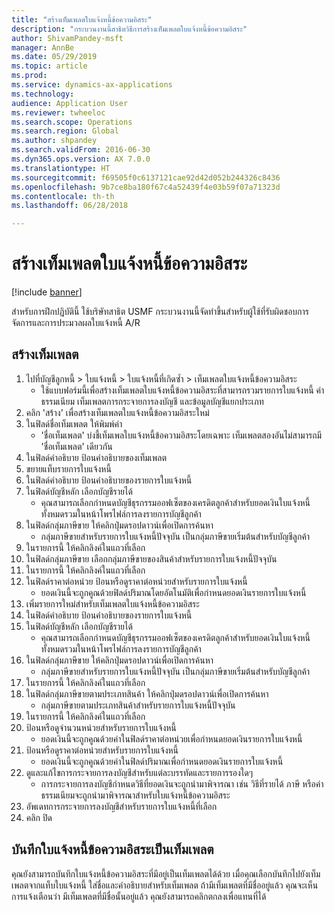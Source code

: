 ```yaml
--- 
title: "สร้างเท็มเพลตใบแจ้งหนี้ข้อความอิสระ"
description: "กระบวนงานนี้สาธิตวิธีการสร้างเท็มเพลตใบแจ้งหนี้ข้อความอิสระ"
author: ShivamPandey-msft
manager: AnnBe
ms.date: 05/29/2019
ms.topic: article
ms.prod: 
ms.service: dynamics-ax-applications
ms.technology: 
audience: Application User
ms.reviewer: twheeloc
ms.search.scope: Operations
ms.search.region: Global
ms.author: shpandey
ms.search.validFrom: 2016-06-30
ms.dyn365.ops.version: AX 7.0.0
ms.translationtype: HT
ms.sourcegitcommit: f69505f0c6137121cae92d42d052b244326c8436
ms.openlocfilehash: 9b7ce8ba180f67c4a52439f4e03b59f07a71323d
ms.contentlocale: th-th
ms.lasthandoff: 06/28/2018

---
```

# <a name="create-a-free-text-invoice-template"></a>สร้างเท็มเพลตใบแจ้งหนี้ข้อความอิสระ

[!include [banner](../includes/banner.md)]

สำหรับการฝึกปฏิบัตินี้ ใช้บริษัทสาธิต USMF กระบวนงานนี้จัดทำขึ้นสำหรับผู้ใช้ที่รับผิดชอบการจัดการและการประมวลผลใบแจ้งหนี้ A/R

## <a name="create-a-template"></a>สร้างเท็มเพลต

1. ไปที่บัญชีลูกหนี้ > ใบแจ้งหนี้ > ใบแจ้งหนี้ที่เกิดซ้ำ > เท็มเพลตใบแจ้งหนี้ข้อความอิสระ
    * ใช้แบบฟอร์มนี้เพื่อสร้างเท็มเพลตใบแจ้งหนี้ข้อความอิสระที่สามารถรวมรายการใบแจ้งหนี้ ค่าธรรมเนียม เท็มเพลตการกระจายการลงบัญชี และข้อมูลบัญชีแยกประเภท  
2. คลิก 'สร้าง' เพื่อสร้างเท็มเพลตใบแจ้งหนี้ข้อความอิสระใหม่
3. ในฟิลด์ชื่อเท็มเพลต ให้พิมพ์ค่า
    * 'ชื่อเท็มเพลต' บ่งชี้เท็มเพลใบแจ้งหนี้ข้อความอิสระโดยเฉพาะ  เท็มเพลตสองอันไม่สามารถมี 'ชื่อเท็มเพลต' เดียวกัน  
4. ในฟิลด์คำอธิบาย ป้อนคำอธิบายของเท็มเพลต
5. ขยายแท็บรายการใบแจ้งหนี้
6. ในฟิลด์คำอธิบาย ป้อนคำอธิบายของรายการใบแจ้งหนี้
7. ในฟิลด์บัญชีหลัก เลือกบัญชีรายได้
    * คุณสามารถเลือกกำหนดบัญชีธุรกรรมออฟเซ็ตของเครดิตลูกค้าสำหรับยอดเงินใบแจ้งหนี้ทั้งหมดรวมในหน้าโพรไฟล์การลงรายการบัญชีลูกค้า  
8. ในฟิลด์กลุ่มภาษีขาย ให้คลิกปุ่มดรอปดาวน์เพื่อเปิดการค้นหา
    * กลุ่มภาษีขายสำหรับรายการใบแจ้งหนี้ปัจจุบัน เป็นกลุ่มภาษีขายเริ่มต้นสำหรับบัญชีลูกค้า  
9. ในรายการนี้ ให้คลิกลิงค์ในแถวที่เลือก
10. ในฟิลด์กลุ่มภาษีขาย เลือกกลุ่มภาษีขายของสินค้าสำหรับรายการใบแจ้งหนี้ปัจจุบัน
11. ในรายการนี้ ให้คลิกลิงค์ในแถวที่เลือก
12. ในฟิลด์ราคาต่อหน่วย ป้อนหรือดูราคาต่อหน่วยสำหรับรายการใบแจ้งหนี้
    * ยอดเงินนี้จะถูกคูณด้วยฟิลด์ปริมาณโดยอัตโนมัติเพื่อกำหนดยอดเงินรายการใบแจ้งหนี้  
13. เพิ่มรายการใหม่สำหรับเท็มเพลตใบแจ้งหนี้ข้อความอิสระ
14. ในฟิลด์คำอธิบาย ป้อนคำอธิบายของรายการใบแจ้งหนี้
15. ในฟิลด์บัญชีหลัก เลือกบัญชีรายได้
    * คุณสามารถเลือกกำหนดบัญชีธุรกรรมออฟเซ็ตของเครดิตลูกค้าสำหรับยอดเงินใบแจ้งหนี้ทั้งหมดรวมในหน้าโพรไฟล์การลงรายการบัญชีลูกค้า  
16. ในฟิลด์กลุ่มภาษีขาย ให้คลิกปุ่มดรอปดาวน์เพื่อเปิดการค้นหา
    * กลุ่มภาษีขายสำหรับรายการใบแจ้งหนี้ปัจจุบัน เป็นกลุ่มภาษีขายเริ่มต้นสำหรับบัญชีลูกค้า  
17. ในรายการนี้ ให้คลิกลิงค์ในแถวที่เลือก
18. ในฟิลด์กลุ่มภาษีขายตามประเภทสินค้า ให้คลิกปุ่มดรอปดาวน์เพื่อเปิดการค้นหา 
    * กลุ่มภาษีขายตามประเภทสินค้าสำหรับรายการใบแจ้งหนี้ปัจจุบัน   
19. ในรายการนี้ ให้คลิกลิงค์ในแถวที่เลือก
20. ป้อนหรือดูจำนวนหน่วยสำหรับรายการใบแจ้งหนี้
    * ยอดเงินนี้จะถูกคูณด้วยค่าในฟิลด์ราคาต่อหน่วยเพื่อกำหนดยอดเงินรายการใบแจ้งหนี้  
21. ป้อนหรือดูราคาต่อหน่วยสำหรับรายการใบแจ้งหนี้ 
    * ยอดเงินนี้จะถูกคูณด้วยค่าในฟิลด์ปริมาณเพื่อกำหนดยอดเงินรายการใบแจ้งหนี้  
22. ดูและแก้ไขการกระจายการลงบัญชีสำหรับแต่ละบรรทัดและรายการรองใดๆ
    * การกระจายการลงบัญชีกำหนดวิธีที่ยอดเงินจะถูกนำมาพิจารณา เช่น วิธีที่รายได้ ภาษี หรือค่าธรรมเนียมจะถูกนำมาพิจารณาสำหรับใบแจ้งหนี้ข้อความอิสระ  
23. อัพเดทการกระจายการลงบัญชีสำหรับรายการใบแจ้งหนี้ที่เลือก
24. คลิก ปิด

## <a name="save-a-free-text-invoice-as-a-template"></a>บันทึกใบแจ้งหนี้ข้อความอิสระเป็นเท็มเพลต
คุณยังสามารถบันทึกใบแจ้งหนี้ข้อความอิสระที่มีอยู่เป็นเท็มเพลตได้ด้วย เมื่อคุณเลือกบันทึกไปยังเท็มเพลตจากแท็บใบแจ้งหนี้ ใส่ชื่อและคำอธิบายสำหรับเท็มเพลต ถ้ามีเท็มเพลตที่มีชื่ออยู่แล้ว คุณจะเห็นการแจ้งเตือนว่า มีเท็มเพลตที่มีชื่อนั้นอยู่แล้ว คุณยังสามารถคลิกตกลงเพื่อแทนที่ได้ 

